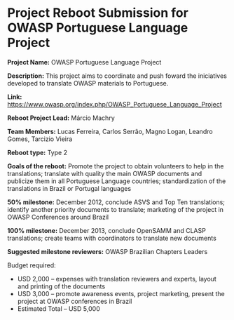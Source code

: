 # Project Reboot Submission for OWASP Portuguese Language Project

**Project Name:** OWASP Portuguese Language Project

**Description:** This project aims to coordinate and push foward the
iniciatives developed to translate OWASP materials to Portuguese.

**Link:**
<https://www.owasp.org/index.php/OWASP_Portuguese_Language_Project>

**Reboot Project Lead:** Márcio Machry

**Team Members:** Lucas Ferreira, Carlos Serrão, Magno Logan, Leandro
Gomes, Tarcizio Vieira

**Reboot type:** Type 2

**Goals of the reboot:** Promote the project to obtain volunteers to
help in the translations; translate with quality the main OWASP
documents and publicize them in all Portuguese Language countries;
standardization of the translations in Brazil or Portugal languages

**50% milestone:** December 2012, conclude ASVS and Top Ten
translations; identify another priority documents to translate;
marketing of the project in OWASP Conferences around Brazil

**100% milestone:** December 2013, conclude OpenSAMM and CLASP
translations; create teams with coordinators to translate new documents

**Suggested milestone reviewers:** OWASP Brazilian Chapters Leaders

Budget required:

  - USD 2,000 – expenses with translation reviewers and experts, layout
    and printing of the documents
  - USD 3,000 – promote awareness events, project marketing, present the
    project at OWASP conferences in Brazil
  - Estimated Total – USD 5,000